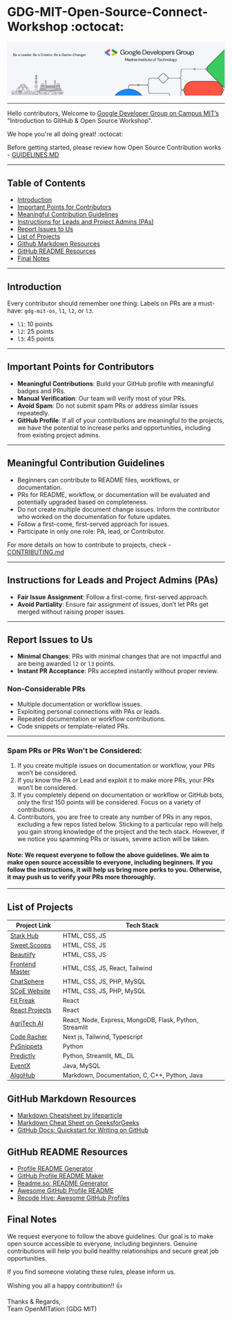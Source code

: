 # GDG-MIT-Open-Source-Connect-Workshop :octocat:

![GDG Community Page](GDG-Community-Page.jpg)

---

Hello contributors, Welcome to [Google Developer Group on Campus MIT’s](https://gdg.community.dev/gdg-on-campus-madras-institute-of-technology-chennai-india/) "Introduction to GitHub & Open Source Workshop".

We hope you're all doing great! :octocat:

Before getting started, please review how Open Source Contribution works - [GUIDELINES.MD](GUIDELINES.md)

--- 
## Table of Contents
- [Introduction](#introduction)
- [Important Points for Contributors](#important-points-for-contributors)
- [Meaningful Contribution Guidelines](#meaningful-contribution-guidelines)
- [Instructions for Leads and Project Admins (PAs)](#instructions-for-leads-and-project-admins-pas)
- [Report Issues to Us](#report-issues-to-us)
- [List of Projects](#list-of-projects)
- [Github Markdown Resources](#github-markdown-resources)
- [GitHub README Resources](#github-readme-resources)
- [Final Notes](#final-notes)

---

## Introduction

Every contributor should remember one thing: Labels on PRs are a must-have: `gdg-mit-os`, `l1`, `l2`, or `l3`.
- `l1`: 10 points
- `l2`: 25 points
- `l3`: 45 points

---

## Important Points for Contributors

- **Meaningful Contributions**: Build your GitHub profile with meaningful badges and PRs.
- **Manual Verification**: Our team will verify most of your PRs.
- **Avoid Spam**: Do not submit spam PRs or address similar issues repeatedly.
- **GitHub Profile**: If all of your contributions are meaningful to the projects, we have the potential to increase perks and opportunities, including from existing project admins.

---

## Meaningful Contribution Guidelines

- Beginners can contribute to README files, workflows, or documentation.
- PRs for README, workflow, or documentation will be evaluated and potentially upgraded based on completeness.
- Do not create multiple document change issues. Inform the contributor who worked on the documentation for future updates.
- Follow a first-come, first-served approach for issues.
- Participate in only one role: PA, lead, or Contributor.

For more details on how to contribute to projects, check - [CONTRIBUTING.md](CONTRIBUTING.md)

---

## Instructions for Leads and Project Admins (PAs)

- **Fair Issue Assignment**: Follow a first-come, first-served approach.
- **Avoid Partiality**: Ensure fair assignment of issues, don’t let PRs get merged without raising proper issues.

---

## Report Issues to Us

- **Minimal Changes**: PRs with minimal changes that are not impactful and are being awarded `l2` or `l3` points.
- **Instant PR Acceptance**: PRs accepted instantly without proper review.

### Non-Considerable PRs

- Multiple documentation or workflow issues.
- Exploiting personal connections with PAs or leads.
- Repeated documentation or workflow contributions.
- Code snippets or template-related PRs.

---

### Spam PRs or PRs Won't be Considered:

1. If you create multiple issues on documentation or workflow, your PRs won’t be considered.
2. If you know the PA or Lead and exploit it to make more PRs, your PRs won’t be considered.
3. If you completely depend on documentation or workflow or GitHub bots, only the first 150 points will be considered. Focus on a variety of contributions.
4. Contributors, you are free to create any number of PRs in any repos, excluding a few repos listed below. Sticking to a particular repo will help you gain strong knowledge of the project and the tech stack. However, if we notice you spamming PRs or issues, severe action will be taken.

#### Note: We request everyone to follow the above guidelines. We aim to make open source accessible to everyone, including beginners. If you follow the instructions, it will help us bring more perks to you. Otherwise, it may push us to verify your PRs more thoroughly.

---

## List of Projects 

| **Project Link**                                                                                     | **Tech Stack**                                    |
|------------------------------------------------------------------------------------------------------|--------------------------------------------------|
| [Stark Hub](https://github.com/gdgmit/stark-hub)                                                    | HTML, CSS, JS                                    |
| [Sweet Scoops](https://github.com/gdgmit/sweet-scoops)                                              | HTML, CSS, JS                                    |
| [Beautiify](https://github.com/gdgmit/Beautiify)                                                    | HTML, CSS, JS                                    |
| [Frontend Master](https://github.com/gdgmit/frontend-master)                                        | HTML, CSS, JS, React, Tailwind                   |
| [ChatSphere](https://github.com/gdgmit/ChatSphere)                                                  | HTML, CSS, JS, PHP, MySQL                        |
| [SCoE Website](https://github.com/gdgmit/scoe-website)                                              | HTML, CSS, JS, PHP, MySQL                        |
| [Fit Freak](https://github.com/gdgmit/fit-freak)                                                    | React                                            |
| [React Projects](https://github.com/gdgmit/react-projects)                                          | React                                            |
| [AgriTech AI](https://github.com/gdgmit/AgriTech-AI)                                                | React, Node, Express, MongoDB, Flask, Python, Streamlit |
| [Code Racher](https://github.com/gdgmit/code-racer)                                                 | Next js, Tailwind, Typescript                    |
| [PySnippets](https://github.com/gdgmit/PySnippets)                                                  | Python                                           |
| [Predictly](https://github.com/gdgmit/predictly)                                                    | Python, Streamlit, ML, DL                        |
| [EventX](https://github.com/gdgmit/EventX)                                                          | Java, MySQL                                      |
| [AlgoHub](https://github.com/gdgmit/algohub)                                                        | Markdown, Documentation, C, C++, Python, Java   |

## GitHub Markdown Resources

- [Markdown Cheatsheet by lifeparticle](https://github.com/lifeparticle/Markdown-Cheatsheet)
- [Markdown Cheat Sheet on GeeksforGeeks](https://www.geeksforgeeks.org/markdown-cheat-sheet-github/)
- [GitHub Docs: Quickstart for Writing on GitHub](https://docs.github.com/en/get-started/writing-on-github/getting-started-with-writing-and-formatting-on-github/quickstart-for-writing-on-GitHub)

## GitHub README Resources

- [Profile README Generator](https://profile-readme-generator.com/)
- [GitHub Profile README Maker](https://gprm.itsvg.in/)
- [Readme.so: README Generator](https://readme.so/)
- [Awesome GitHub Profile README](https://github.com/abhisheknaiidu/awesome-github-profile-readme)
- [Recode Hive: Awesome GitHub Profiles](https://recodehive.github.io/awesome-github-profiles/)



## Final Notes

We request everyone to follow the above guidelines. Our goal is to make open source accessible to everyone, including beginners. Genuine contributions will help you build healthy relationships and secure great job opportunities.

If you find someone violating these rules, please inform us.

Wishing you all a happy contribution!! 👍

Thanks & Regards,  
Team OpenMITation (GDG MIT)
